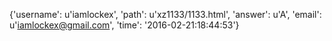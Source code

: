 {'username': u'iamlockex', 'path': u'xz1133/1133.html', 'answer': u'A', 'email': u'iamlockex@gmail.com', 'time': '2016-02-21:18:44:53'}